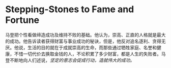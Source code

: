 # Stepping-Stones to Fame and Fortune

马登把个性看做缔造成功及维持不败的基础。他认为，崇高、正直的人格就是最大的成功。他告诉读者获得财富与事业成功的秘诀，但是，他反对追名逐利、贪得无厌。他说，生活的目的就在于成就崇高的生命，而那些通过牺牲家庭、名誉和健康，不惜一切代价去换取金钱的人，不论积累了多少财富，都是人生的失败者。马登不断地向人们述说，*坚定的意志会促成行动，造就伟大的成功。* 

